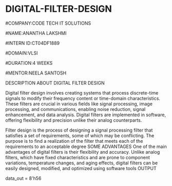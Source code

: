 # DIGITAL-FILTER-DESIGN
#COMPANY:CODE TECH IT SOLUTIONS

#NAME:ANANTHA LAKSHMI

#INTERN ID:CT04DF1889

#DOMAIN:VLSI

#DURATION:4 WEEKS

#MENTOR:NEELA SANTOSH

DESCRIPTION ABOUT DIGITAL FILTER DESIGN

Digital filter design involves creating systems that process discrete-time signals to modify their frequency content or time-domain characteristics. These filters are crucial in various fields like signal processing, image processing, and communications, enabling noise reduction, signal enhancement, and data analysis. Digital filters are implemented in software, offering flexibility and precision unlike their analog counterparts. 

Filter design is the process of designing a signal processing filter that satisfies a set of requirements, some of which may be conflicting. The purpose is to find a realization of the filter that meets each of the requirements to an acceptable degree
SOME ADVANTAGES
One of the main advantages of digital filters is their flexibility and accuracy. Unlike analog filters, which have fixed characteristics and are prone to component variations, temperature changes, and aging effects, digital filters can be easily designed, modified, and optimized using software tools
OUTPUT

data_out = 8'h56

